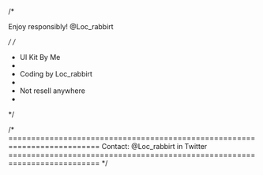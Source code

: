 /* 

Enjoy responsibly!
@Loc_rabbirt

*/
/*
 * UI Kit By Me
 *
 * Coding by Loc_rabbirt
 * 
 * Not resell anywhere
 * 
 */

/* ==========================================================================
   Contact: @Loc_rabbirt in Twitter
   ========================================================================== */